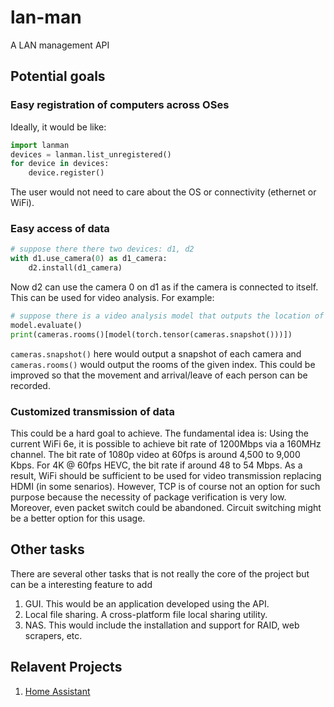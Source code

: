 # lan-man
 A LAN management API

## Potential goals

### Easy registration of computers across OSes

Ideally, it would be like:
```python
import lanman
devices = lanman.list_unregistered()
for device in devices:
    device.register()
```
The user would not need to care about the OS or connectivity (ethernet or WiFi).

### Easy access of data

```python
# suppose there there two devices: d1, d2
with d1.use_camera(0) as d1_camera:
    d2.install(d1_camera)
```
Now d2 can use the camera 0 on d1 as if the camera is connected to itself. This can be used for video analysis. For example:
```python
# suppose there is a video analysis model that outputs the location of people
model.evaluate()
print(cameras.rooms()[model(torch.tensor(cameras.snapshot()))])
```
`cameras.snapshot()` here would output a snapshot of each camera and `cameras.rooms()` would output the rooms of the given index. This could be improved so that the movement and arrival/leave of each person can be recorded.

### Customized transmission of data

This could be a hard goal to achieve. The fundamental idea is: Using the current WiFi 6e, it is possible to achieve bit rate of 1200Mbps via a 160MHz channel. The bit rate of 1080p video at 60fps is around 4,500 to 9,000 Kbps. For 4K @ 60fps HEVC, the bit rate if around 48 to 54 Mbps. As a result, WiFi should be sufficient to be used for video transmission replacing HDMI (in some senarios). However, TCP is of course not an option for such purpose because the necessity of package verification is very low. Moreover, even packet switch could be abandoned. Circuit switching might be a better option for this usage.  


## Other tasks

There are several other tasks that is not really the core of the project but can be a interesting feature to add

1. GUI. This would be an application developed using the API.
2. Local file sharing. A cross-platform file local sharing utility.
3. NAS. This would include the installation and support for RAID, web scrapers, etc.

## Relavent Projects

1. [Home Assistant](https://www.home-assistant.io/)